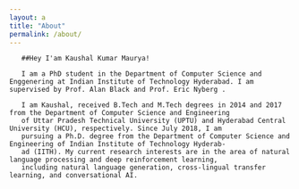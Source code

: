 ```yaml
---
layout: a
title: "About"
permalink: /about/
---
```

       ##Hey I'am Kaushal Kumar Maurya!

       I am a PhD student in the Department of Computer Science and Enggenering at Indian Institute of Technology Hyderabad. I am supervised by Prof. Alan Black and Prof. Eric Nyberg . 
 
       I am Kaushal, received B.Tech and M.Tech degrees in 2014 and 2017 from the Department of Computer Science and Engineering
       of Uttar Pradesh Technical University (UPTU) and Hyderabad Central University (HCU), respectively. Since July 2018, I am
       pursuing a Ph.D. degree from the Department of Computer Science and Engineering of Indian Institute of Technology Hyderab-
       ad (IITH). My current research interests are in the area of natural language processing and deep reinforcement learning, 
       including natural language generation, cross-lingual transfer learning, and conversational AI.
